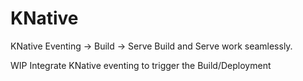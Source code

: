 # KNative
KNative Eventing -> Build -> Serve 
Build and Serve work seamlessly. 

WIP
Integrate KNative eventing to trigger the Build/Deployment

